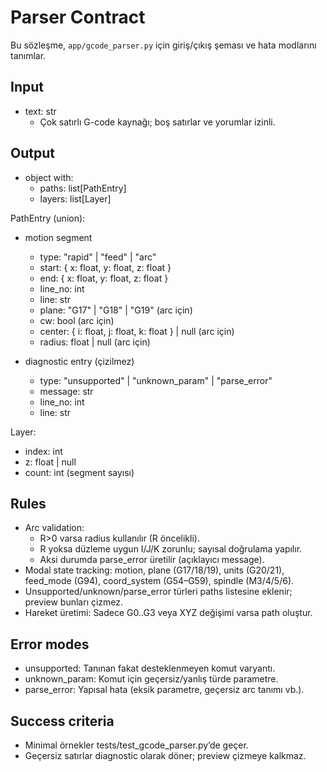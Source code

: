 # Parser Contract

Bu sözleşme, `app/gcode_parser.py` için giriş/çıkış şeması ve hata modlarını tanımlar.

## Input

- text: str  
  - Çok satırlı G-code kaynağı; boş satırlar ve yorumlar izinli.

## Output

- object with:
  - paths: list[PathEntry]
  - layers: list[Layer]

PathEntry (union):

- motion segment
  - type: "rapid" | "feed" | "arc"
  - start: { x: float, y: float, z: float }
  - end: { x: float, y: float, z: float }
  - line_no: int
  - line: str
  - plane: "G17" | "G18" | "G19" (arc için)
  - cw: bool (arc için)
  - center: { i: float, j: float, k: float } | null (arc için)
  - radius: float | null (arc için)

- diagnostic entry (çizilmez)
  - type: "unsupported" | "unknown_param" | "parse_error"
  - message: str
  - line_no: int
  - line: str

Layer:

- index: int
- z: float | null
- count: int (segment sayısı)

## Rules

- Arc validation:
  - R>0 varsa radius kullanılır (R öncelikli).
  - R yoksa düzleme uygun I/J/K zorunlu; sayısal doğrulama yapılır.
  - Aksi durumda parse_error üretilir (açıklayıcı message).
- Modal state tracking: motion, plane (G17/18/19), units (G20/21), feed_mode (G94), coord_system (G54–G59), spindle (M3/4/5/6).
- Unsupported/unknown/parse_error türleri paths listesine eklenir; preview bunları çizmez.
- Hareket üretimi: Sadece G0..G3 veya XYZ değişimi varsa path oluştur.

## Error modes

- unsupported: Tanınan fakat desteklenmeyen komut varyantı.
- unknown_param: Komut için geçersiz/yanlış türde parametre.
- parse_error: Yapısal hata (eksik parametre, geçersiz arc tanımı vb.).

## Success criteria

- Minimal örnekler tests/test_gcode_parser.py’de geçer.
- Geçersiz satırlar diagnostic olarak döner; preview çizmeye kalkmaz.
